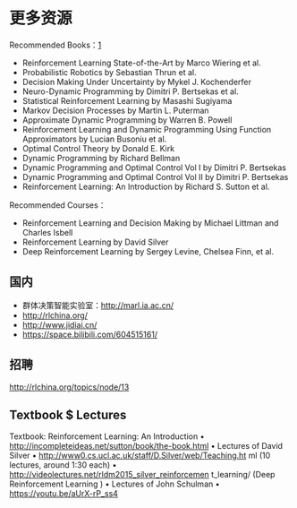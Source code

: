 

<!--
 * @version:
 * @Author:  StevenJokess（蔡舒起） https://github.com/StevenJokess
 * @Date: 2023-03-08 21:32:56
 * @LastEditors:  StevenJokess（蔡舒起） https://github.com/StevenJokess
 * @LastEditTime: 2023-08-31 22:34:11
 * @Description:
 * @Help me: make friends by a867907127@gmail.com and help me get some “foreign” things or service I need in life; 如有帮助，请赞助，失业3年了。![支付宝收款码](https://github.com/StevenJokess/d2rl/blob/master/img/%E6%94%B6.jpg)
 * @TODO::
 * @Reference:
-->
# 更多资源

Recommended Books：[1]

- Reinforcement Learning State-of-the-Art by Marco Wiering et al.
- Probabilistic Robotics by Sebastian Thrun et al.
- Decision Making Under Uncertainty by Mykel J. Kochenderfer
- Neuro-Dynamic Programming by Dimitri P. Bertsekas et al.
- Statistical Reinforcement Learning by Masashi Sugiyama
- Markov Decision Processes by Martin L. Puterman
- Approximate Dynamic Programming by Warren B. Powell
- Reinforcement Learning and Dynamic Programming Using Function Approximators by Lucian Busoniu et al.
- Optimal Control Theory by Donald E. Kirk
- Dynamic Programming by Richard Bellman
- Dynamic Programming and Optimal Control Vol I by Dimitri P. Bertsekas
- Dynamic Programming and Optimal Control Vol II by Dimitri P. Bertsekas
- Reinforcement Learning: An Introduction by Richard S. Sutton et al.

Recommended Courses：

- Reinforcement Learning and Decision Making by Michael Littman and Charles Isbell
- Reinforcement Learning by David Silver
- Deep Reinforcement Learning by Sergey Levine, Chelsea Finn, et al.

## 国内

- 群体决策智能实验室：http://marl.ia.ac.cn/
- http://rlchina.org/
- http://www.jidiai.cn/
- https://space.bilibili.com/604515161/


## 招聘

http://rlchina.org/topics/node/13


## Textbook $ Lectures

Textbook: Reinforcement Learning: An Introduction
• http://incompleteideas.net/sutton/book/the-book.html
• Lectures of David Silver
• http://www0.cs.ucl.ac.uk/staff/D.Silver/web/Teaching.ht
ml (10 lectures, around 1:30 each)
• http://videolectures.net/rldm2015_silver_reinforcemen
t_learning/ (Deep Reinforcement Learning )
• Lectures of John Schulman
• https://youtu.be/aUrX-rP_ss4



[1]: https://github.com/mimoralea/applied-reinforcement-learning/tree/master/12-recommended-books
